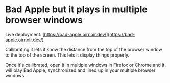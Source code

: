 # Bad Apple but it plays in multiple browser windows

Live deployment: [https://bad-apple.oirnoir.dev/](https://bad-apple.oirnoir.dev/)

Callibrating it lets it know the distance from the top of the browser window to the top of the screen. This lets it display things properly.

Once it's callibrated, open it in multiple windows in Firefox or Chrome and it will play Bad Apple, synchronized and lined up in your multiple browser windows.
